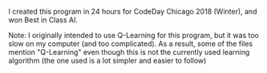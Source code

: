 I created this program in 24 hours for CodeDay Chicago 2018 (Winter), and won Best in Class AI. 

Note: I originally intended to use Q-Learning for this program, but it was too slow on my computer (and too complicated). As a result, some of the files mention "Q-Learning" even though this is not the currently used learning algorithm (the one used is a lot simpler and easier to follow)
